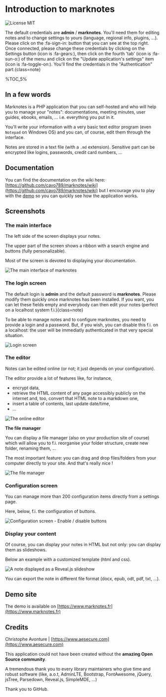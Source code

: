 # Introduction to marknotes

![License MIT](.images/license.png)

The default credentials are **admin** / **marknotes**. You'll need them for editing notes and to change settings to yours (language, regional info, plugins, ...). Please click on the :fa-sign-in: button that you can see at the top right. Once connected, please change these credentials by clicking on the Settings button (icon is :fa-gears:), then click on the fourth 'tab' (icon is :fa-sun-o:) of the menu and click on the "Update application's settings" item (icon is :fa-toggle-on:). You'll find the credentials in the "Authentication" part.{class=note}

%TOC_5%

## In a few words

Marknotes is a PHP application that you can self-hosted and who will help you to manage your "notes": documentations, meeting minutes, user guides, ebooks, emails, ... i.e. everything you put in it.

You'll write your information with a very basic text editor program (even `Notepad` on Windows OS) and you can, of course, edit them through the interface.

Notes are stored in a text file (with a `.md` extension). Sensitive part can be encrypted like logins, passwords, credit card numbers, ...

## Documentation

You can find the documentation on the wiki here: [https://github.com/cavo789/marknotes/wiki](https://github.com/cavo789/marknotes/wiki) but I encourage you to play with the [demo](https://www.marknotes.fr) so you can quickly see how the application works.

## Screenshots

### The main interface

The left side of the screen displays your notes.

The upper part of the screen shows a ribbon with a search engine and buttons (fully personalizable).

Most of the screen is devoted to displaying your documentation.

![The main interface of marknotes](.images/interface.png)

### The login screen

The default login is **admin** and the default password is **marknotes**. Please modify them quickly once marknotes has been installed. If you want, you can let these fields empty and everybody can then edit your notes (perfect on a localhost system f.i.){class=note}

To be able to manage notes and to configure marknotes, you need to provide a login and a password. But, if you wish, you can disable this f.i. on a localhost: the user will be immediatly authenticated in that very special situation.

![Login screen](.images/login_screen.png)

### The editor

Notes can be edited online (or not; it just depends on your configuration).

The editor provide a lot of features like, for instance,

* encrypt data,
* retrieve the HTML content of any page accessibly publicly on the internet and, too, convert that HTML note to a markdown one,
* insert a table of contents, last update date/time,
* ...

![The online editor](.images/editor.png)

**The file manager**

You can display a file manager (also on your production site of course) which will allow you to f.i. reorganise your folder structure, create new folder, renaming them, ...

The most important feature: you can drag and drop files/folders from your computer directly to your site. And that's really nice !

![The file manager](.images/file_manager.png)

### Configuration screen

You can manage more than 200 configuration items directly from a settings page.

Here, below, f.i. the configuration of buttons.

![Configuration screen - Enable / disable buttons](.images/settings_buttons.png)

### Display your content

Of course, you can display your notes in HTML but not only: you can display them as slideshows.

Below an example with a customized template (html and css).

![A note displayed as a Reveal.js slideshow](.images/reveal.png)

You can export the note in different file format (docx, epub, odt, pdf, txt, ...).

## Demo site

The demo is available on [https://www.marknotes.fr](https://www.marknotes.fr)

## Credits

Christophe Avonture | [https://www.aesecure.com](https://www.aesecure.com)

This application could not have been created without the **amazing Open Source community**.

A tremendous thank you to every library maintainers who give time and robust software (like, a.o.t, AdminLTE, Bootstrap, FontAwesome, jQuery, jsTree, Parsedown, Reveal.js, SimpleMDE, ...)

Thank you to GitHub.
